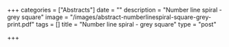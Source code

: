 +++
categories = ["Abstracts"]
date = ""
description = "Number line spiral - grey square"
image = "/images/abstract-numberlinespiral-square-grey-print.pdf"
tags = []
title = "Number line spiral - grey square"
type = "post"

+++
